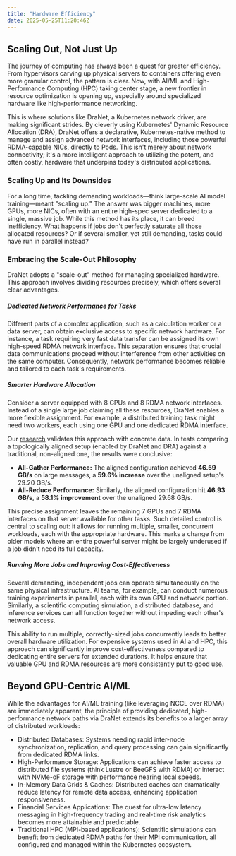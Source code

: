 ```yaml
---
title: "Hardware Efficiency"
date: 2025-05-25T11:20:46Z
---
```


## Scaling Out, Not Just Up

The journey of computing has always been a quest for greater efficiency. From hypervisors carving up physical servers to containers offering even more granular control, the pattern is clear. Now, with AI/ML and High-Performance Computing (HPC) taking center stage, a new frontier in resource optimization is opening up, especially around specialized hardware like high-performance networking.

This is where solutions like DraNet, a Kubernetes network driver, are making significant strides. By cleverly using Kubernetes' Dynamic Resource Allocation (DRA), DraNet offers a declarative, Kubernetes-native method to manage and assign advanced network interfaces, including those powerful RDMA-capable NICs, directly to Pods. This isn't merely about network connectivity; it's a more intelligent approach to utilizing the potent, and often costly, hardware that underpins today's distributed applications.

### Scaling Up and Its Downsides

For a long time, tackling demanding workloads—think large-scale AI model training—meant "scaling up." The answer was bigger machines, more GPUs, more NICs, often with an entire high-spec server dedicated to a single, massive job. While this method has its place, it can breed inefficiency. What happens if jobs don't perfectly saturate all those allocated resources? Or if several smaller, yet still demanding, tasks could have run in parallel instead?

### Embracing the Scale-Out Philosophy

DraNet adopts a "scale-out" method for managing specialized hardware. This approach involves dividing resources precisely, which offers several clear advantages.

##### Dedicated Network Performance for Tasks

Different parts of a complex application, such as a calculation worker or a data server, can obtain exclusive access to specific network hardware. For instance, a task requiring very fast data transfer can be assigned its own high-speed RDMA network interface. This separation ensures that crucial data communications proceed without interference from other activities on the same computer. Consequently, network performance becomes reliable and tailored to each task's requirements.

##### Smarter Hardware Allocation

Consider a server equipped with 8 GPUs and 8 RDMA network interfaces. Instead of a single large job claiming all these resources, DraNet enables a more flexible assignment. For example, a distributed training task might need two workers, each using one GPU and one dedicated RDMA interface.

Our [research](/docs/kubernetes_network_driver_model_dranet_paper.pdf) validates this approach with concrete data. In tests comparing a topologically aligned setup (enabled by DraNet and DRA) against a traditional, non-aligned one, the results were conclusive:

- **All-Gather Performance:** The aligned configuration achieved **46.59 GB/s** on large messages, a **59.6% increase** over the unaligned setup's 29.20 GB/s.
- **All-Reduce Performance:** Similarly, the aligned configuration hit **46.93 GB/s**, a **58.1% improvement** over the unaligned 29.68 GB/s.

This precise assignment leaves the remaining 7 GPUs and 7 RDMA interfaces on that server available for other tasks. Such detailed control is central to scaling out: it allows for running multiple, smaller, concurrent workloads, each with the appropriate hardware. This marks a change from older models where an entire powerful server might be largely underused if a job didn't need its full capacity.

##### Running More Jobs and Improving Cost-Effectiveness

Several demanding, independent jobs can operate simultaneously on the same physical infrastructure. AI teams, for example, can conduct numerous training experiments in parallel, each with its own GPU and network portion. Similarly, a scientific computing simulation, a distributed database, and inference services can all function together without impeding each other's network access.

This ability to run multiple, correctly-sized jobs concurrently leads to better overall hardware utilization. For expensive systems used in AI and HPC, this approach can significantly improve cost-effectiveness compared to dedicating entire servers for extended durations. It helps ensure that valuable GPU and RDMA resources are more consistently put to good use.

## Beyond GPU-Centric AI/ML

While the advantages for AI/ML training (like leveraging NCCL over RDMA) are immediately apparent, the principle of providing dedicated, high-performance network paths via DraNet extends its benefits to a larger array of distributed workloads:

* Distributed Databases: Systems needing rapid inter-node synchronization, replication, and query processing can gain significantly from dedicated RDMA links.
* High-Performance Storage: Applications can achieve faster access to distributed file systems (think Lustre or BeeGFS with RDMA) or interact with NVMe-oF storage with performance nearing local speeds.
* In-Memory Data Grids & Caches: Distributed caches can dramatically reduce latency for remote data access, enhancing application responsiveness.
* Financial Services Applications: The quest for ultra-low latency messaging in high-frequency trading and real-time risk analytics becomes more attainable and predictable.
* Traditional HPC (MPI-based applications): Scientific simulations can benefit from dedicated RDMA paths for their MPI communication, all configured and managed within the Kubernetes ecosystem.